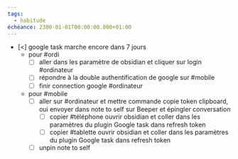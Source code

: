 ```yaml
---
tags:
  - habitude
échéance: 2300-01-01T00:00:00.000+01:00
---
```

- [<] google task marche encore dans 7 jours 
	- pour #ordi 
		- [ ] aller dans les paramètre de obsidian et cliquer sur login #ordinateur 
		- [ ] répondre à la double authentification de google sur #mobile
		- [ ] finir connection google #ordinateur 
	- pour #mobile
		- [ ] aller sur #ordinateur et mettre commande copie token clipboard, oui envoyer dans note to self sur Beeper et épingler conversation
			- [ ] copier #téléphone ouvrir obsidian et coller dans les paramètres du plugin Google task dans refresh token
			- [ ] copier #tablette ouvrir obsidian et coller dans les paramètres du plugin Google task dans refresh token
		- [ ] unpin note to self 